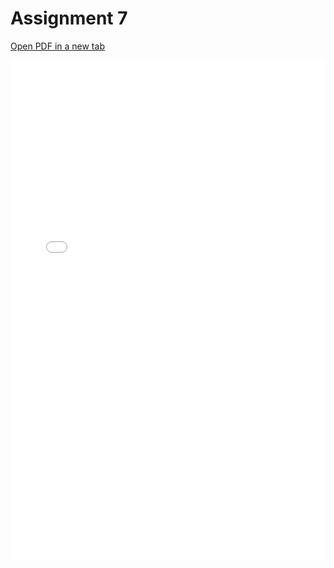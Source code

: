 # Assignment 7

[Open PDF in a new tab](pdf/Assignment7.pdf)

<embed src="pdf/Assignment7.pdf" type="application/pdf" width="100%" height="800px" />
